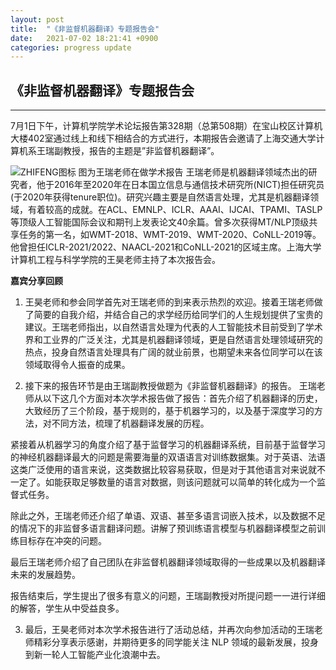 ```yaml
---
layout: post
title:  "《非监督机器翻译》专题报告会"
date:   2021-07-02 18:21:41 +0900
categories: progress update
---
```


## 《非监督机器翻译》专题报告会
---


7月1日下午，计算机学院学术论坛报告第328期（总第508期）在宝山校区计算机大楼402室通过线上和线下相结合的方式进行，本期报告会邀请了上海交通大学计算机系王瑞副教授，报告的主题是”非监督机器翻译”。




![ZHIFENG图标](https://zhifeng.cloud/img/zhifenghome.png "ZHIFENG图标")
图为王瑞老师在做学术报告
王瑞老师是机器翻译领域杰出的研究者，他于2016年至2020年在日本国立信息与通信技术研究所(NICT)担任研究员(于2020年获得tenure职位)。研究兴趣主要是自然语言处理，尤其是机器翻译领域，有着较高的成就。在ACL、EMNLP、ICLR、AAAI、IJCAI、TPAMI、TASLP等顶级人工智能国际会议和期刊上发表论文40余篇。曾多次获得MT/NLP顶级共享任务的第一名，如WMT-2018、WMT-2019、WMT-2020、CoNLL-2019等。他曾担任ICLR-2021/2022、NAACL-2021和CoNLL-2021的区域主席。上海大学计算机工程与科学学院的王昊老师主持了本次报告会。


**嘉宾分享回顾**
1. 王昊老师和参会同学首先对王瑞老师的到来表示热烈的欢迎。接着王瑞老师做了简要的自我介绍，并结合自己的求学经历给同学们的人生规划提供了宝贵的建议。王瑞老师指出，以自然语言处理为代表的人工智能技术目前受到了学术界和工业界的广泛关注，尤其是机器翻译领域，更是自然语言处理领域研究的热点，投身自然语言处理具有广阔的就业前景，也期望未来各位同学可以在该领域取得令人振奋的成果。
   
2. 接下来的报告环节是由王瑞副教授做题为《非监督机器翻译》的报告。
王瑞老师从以下这几个方面对本次学术报告做了报告：首先介绍了机器翻译的历史，大致经历了三个阶段，基于规则的，基于机器学习的，以及基于深度学习的方法，对不同方法，梳理了机器翻译发展的历程。

紧接着从机器学习的角度介绍了基于监督学习的机器翻译系统，目前基于监督学习的神经机器翻译最大的问题是需要海量的双语语言对训练数据集。对于英语、法语这类广泛使用的语言来说，这类数据比较容易获取，但是对于其他语言对来说就不一定了。如能获取足够数量的语言对数据，则该问题就可以简单的转化成为一个监督式任务。

除此之外，王瑞老师还介绍了单语、双语、甚至多语言词嵌入技术，以及数据不足的情况下的非监督多语言翻译问题。讲解了预训练语言模型与机器翻译模型之前训练目标存在冲突的问题。

最后王瑞老师介绍了自己团队在非监督机器翻译领域取得的一些成果以及机器翻译未来的发展趋势。

报告结束后，学生提出了很多有意义的问题，王瑞副教授对所提问题一一进行详细的解答，学生从中受益良多。

3. 最后，王昊老师对本次学术报告进行了活动总结，并再次向参加活动的王瑞老师精彩分享表示感谢，并期待更多的同学能关注 NLP 领域的最新发展，投身到新一轮人工智能产业化浪潮中去。





